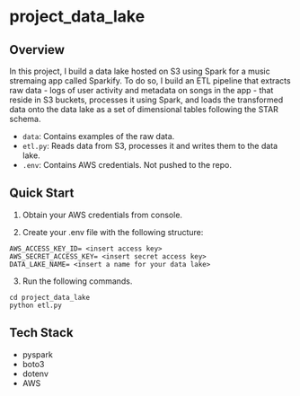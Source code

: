 # project_data_lake

## Overview 

In this project, I build a data lake hosted on S3 using Spark for a music stremaing app called Sparkify. To do so, I build an ETL pipeline that extracts raw data - logs of user activity and metadata on songs in the app - that reside in S3 buckets, processes it using Spark, and loads the transformed data onto the data lake as a set of dimensional tables following the STAR schema.

* `data`: Contains examples of the raw data.
* `etl.py`: Reads data from S3, processes it and writes them to the data lake.
* `.env`: Contains AWS credentials. Not pushed to the repo. 

## Quick Start

1. Obtain your AWS credentials from console. 

2. Create your .env file with the following structure:

```
AWS_ACCESS_KEY_ID= <insert access key>
AWS_SECRET_ACCESS_KEY= <insert secret access key>
DATA_LAKE_NAME= <insert a name for your data lake> 
```
3. Run the following commands.

``` 
cd project_data_lake
python etl.py
```

## Tech Stack
* pyspark
* boto3
* dotenv
* AWS
